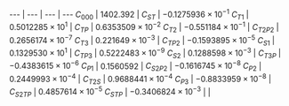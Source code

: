 --- | --- | --- | ---
$C_{000}$  | $1402.392$                 | $C_{ST}$   | $-0.1275936\times10^{-1}$
$C_{T1}$   | $0.5012285\times10^{1}$    | $C_{TP}$   | $0.6353509\times10^{-2}$
$C_{T2}$   | $-0.551184\times10^{-1}$   | $C_{T2P2}$ | $0.2656174\times10^{-7}$
$C_{T3}$   | $0.221649\times10^{-3}$    | $C_{TP2}$  | $-0.1593895\times10^{-5}$
$C_{S1}$   | $0.1329530\times10^{1}$    | $C_{TP3}$  | $0.5222483\times10^{-9}$
$C_{S2}$   | $0.1288598\times10^{-3}$   | $C_{T3P}$  | $-0.4383615\times10^{-6}$
$C_{P1}$   | $0.1560592$                | $C_{S2P2}$ | $-0.1616745\times10^{-8}$
$C_{P2}$   | $0.2449993\times10^{-4}$   | $C_{T2S}$  | $0.9688441\times10^{-4}$
$C_{P3}$   | $-0.8833959\times10^{-8}$  | $C_{S2TP}$ | $0.4857614\times10^{-5}$
$C_{STP}$  | $-0.3406824\times10^{-3}$  | |